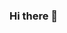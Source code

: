 ### Hi there 👋

<!--
**zenasawaged/zenasawaged** is a ✨ _special_ ✨ repository because its `README.md` (this file) appears on your GitHub profile.

Here are some ideas to get you started:

- 🔭 I’m currently working on merging my skills in international affairs with data science  
- 🌱 I’m currently learning Python, SQL, United States history
- 💬 Ask me about my travel list
- 📫 How to reach me: zenasawaged@gmail.com  
- 😄 Pronouns: She/Her
- ⚡ Fun fact: I like traveling alone and just basking under the sun at a beach

